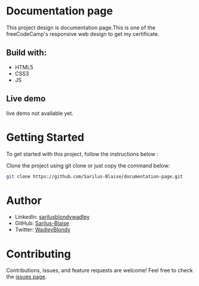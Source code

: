 # Documentation page
This project design is  documentation page.This is one of the freeCodeCamp's responsive web design to get my certificate.

## Build with:
* HTML5
* CSS3
* JS

## Live demo
live demo not available yet.

# Getting Started
To get started with this project, follow the instructions below :

Clone the project using git clone or just copy the command below:
```bash
git clone https://github.com/Sarilus-Blaise/documentation-page.git
```


# Author 
* LinkedIn: [sarilusblondywadley](https://www.linkedin.com/in/sarilusblondywadley/) 
* GitHub: [Sarilus-Blaise](https://github.com/Sarilus-Blaise) 
* Twitter: [WadleyBlondy](https://twitter.com/WadleyBlondy)
  

# Contributing
Contributions, issues, and feature requests are welcome!
Feel free to check the [issues page](https://github.com/Sarilus-Blaise/documentation-page/issues).

